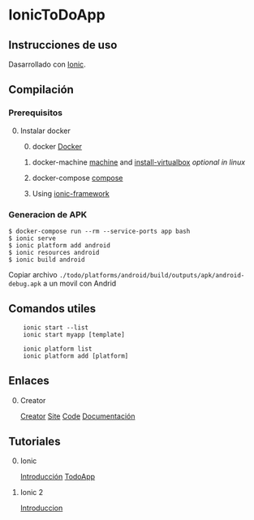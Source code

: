 # IonicToDoApp

## Instrucciones de uso

Dasarrollado con [Ionic](http://ionicframework.com/).

## Compilación

### Prerequisitos
0. Instalar docker

    0. docker [Docker](https://www.docker.com)

    0. docker-machine [machine](https://docs.docker.com/machine/) and [install-virtualbox](https://www.virtualbox.org/wiki/Downloads) *optional in linux* 

    0. docker-compose [compose](https://docs.docker.com/compose/install/)

    0. Using [ionic-framework](https://hub.docker.com/r/agileek/ionic-framework/~/dockerfile/)

### Generacion de APK

```
$ docker-compose run --rm --service-ports app bash
$ ionic serve
$ ionic platform add android
$ ionic resources android
$ ionic build android
```

Copiar archivo `./todo/platforms/android/build/outputs/apk/android-debug.apk` a un movil con Andrid

## Comandos utiles

        ionic start --list
        ionic start myapp [template]

        ionic platform list
        ionic platform add [platform]

## Enlaces

0. Creator 

    [Creator](https://creator.ionic.io/)
    [Site](http://ionicframework.com/)
    [Code](https://github.com/driftyco/ionic)
    [Documentación](http://ionicframework.com/docs/)

## Tutoriales

0. Ionic

    [Introducción](https://www.youtube.com/watch?v=fMr8wQ3-mbQ&list=PL70Go5StQPB9_H4wHwP9VHsE-ybF4hErE&index=2)
    [TodoApp](https://www.youtube.com/watch?v=Vob4E8UnOOY&list=PL70Go5StQPB9_H4wHwP9VHsE-ybF4hErE&index=3)

0. Ionic 2

    [Introduccion](https://www.youtube.com/watch?v=KgKo0BwHG34&list=LLwLWeRd6pR6xdbHr2Zm9Csw)
